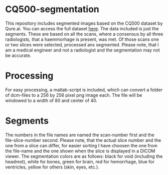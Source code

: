 # CQ500-segmentation
This repository includes segmented images based on the CQ500 dataset by Qure.ai. You can access the full dataset [here](http://headctstudy.qure.ai/dataset).
The data included is just the segments. These are based on all the scans, where a consensus by all three radiologists, that a haemmorhage is present, was met. Of those scans one or two slices were selected, processed ans segmented. Please note, that I am a medical engineer and not a radiologist and the segmentation may not be accurate.

# Processing
For easy processing, a matlab-script is included, which can convert a folder of dcm-files to a 256 by 256 pixel png image each. The file will be windowed to a width of 80 and center of 40.

# Segments
The numbers in the file names are named the scan-number first and the file-slice-number second. Please note, that the actual slice number and the one from a slice can differ, for easier sorting I have choosen the one from the file-name and the one shown when the slice is displayed in a DICOM viewer.
The segmentation colors are as follows: black for void (including the headrest), white for bones, green for brain, red for hemorrhage, blue for ventricles, yellow for others (skin, eyes, etc.).
